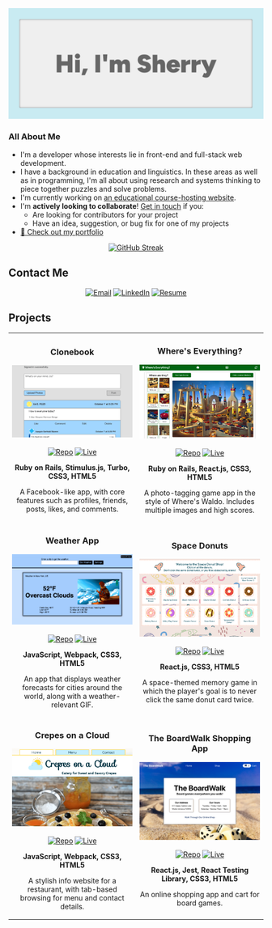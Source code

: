 [![Hi, I'm Sherry](./images/banner.png)](https://xsherryhe.github.io/)

### All About Me

- I'm a developer whose interests lie in front-end and full-stack web development.
- I have a background in education and linguistics. In these areas as well as in programming, I'm all about using research and systems thinking to piece together puzzles and solve problems.
- I'm currently working on [an educational course-hosting website](https://github.com/xsherryhe/matter-of-course).
- I'm **actively looking to collaborate**! [Get in touch](mailto:xsherryhe.dev@gmail.com) if you:
  - Are looking for contributors for your project
  - Have an idea, suggestion, or bug fix for one of my projects
- [📘 Check out my portfolio](https://xsherryhe.github.io/)

<div align="center">
<a href="https://git.io/streak-stats"><img src="https://github-readme-streak-stats.herokuapp.com?user=xsherryhe&theme=rose-pine&background=EFEFEF&stroke=CAEBF2&ring=666666&border=CAEBF2&currStreakNum=FF3B3F&fire=FF3B3F&sideNums=FF3B3F&currStreakLabel=FF3B3F&sideLabels=FF3B3F&dates=666666" alt="GitHub Streak"></a>
</div>

## Contact Me

<div align="center">
  <a href="mailto:xsherryhe.dev@gmail.com"><img src="https://img.shields.io/badge/xsherryhe.dev@gmail.com-FF3B3F?style=for-the-badge&logo=data:image/svg+xml;base64,PHN2ZyB4bWxucz0iaHR0cDovL3d3dy53My5vcmcvMjAwMC9zdmciIHZpZXdCb3g9IjAgMCAyNCAyNCI+PHBhdGggZmlsbD0iI2ZmZmZmZiIgZD0iTTIyIDZDMjIgNC45IDIxLjEgNCAyMCA0SDRDMi45IDQgMiA0LjkgMiA2VjE4QzIgMTkuMSAyLjkgMjAgNCAyMEgyMEMyMS4xIDIwIDIyIDE5LjEgMjIgMThWNk0yMCA2TDEyIDExTDQgNkgyME0yMCAxOEg0VjhMMTIgMTNMMjAgOFYxOFoiIC8+PC9zdmc+Cg==" alt="Email" height="30"></a>
  <a href="https://www.linkedin.com/in/sherry-he-037942a7/"><img src="https://img.shields.io/badge/LinkedIn-FF3B3F?style=for-the-badge&logo=linkedin&logoColor=ffffff" alt="LinkedIn" height="30"></a>
  <a href="files/Sherry-He-Developer-Resume.pdf" download><img src="https://img.shields.io/badge/resume-FF3B3F?style=for-the-badge&logo=data:image/svg+xml;base64,PHN2ZyB4bWxucz0iaHR0cDovL3d3dy53My5vcmcvMjAwMC9zdmciIHZpZXdCb3g9IjAgMCAyNCAyNCI+PHBhdGggZmlsbD0iI2ZmZmZmZiIgZD0iTTE5LDE5SDVWNUgxOU0xOSwzSDVBMiwyIDAgMCwwIDMsNVYxOUEyLDIgMCAwLDAgNSwyMUgxOUEyLDIgMCAwLDAgMjEsMTlWNUMyMSwzLjg5IDIwLjEsMyAxOSwzTTE2LjUsMTYuMjVDMTYuNSwxNC43NSAxMy41LDE0IDEyLDE0QzEwLjUsMTQgNy41LDE0Ljc1IDcuNSwxNi4yNVYxN0gxNi41TTEyLDEyLjI1QTIuMjUsMi4yNSAwIDAsMCAxNC4yNSwxMEEyLjI1LDIuMjUgMCAwLDAgMTIsNy43NUEyLjI1LDIuMjUgMCAwLDAgOS43NSwxMEEyLjI1LDIuMjUgMCAwLDAgMTIsMTIuMjVaIiAvPjwvc3ZnPgo=" alt="Resume" height="30"></a>
</div>

## Projects

<table>
  <tr>
    <td width="50%">
      <h3 align="center">Clonebook</h3>
      <a href="https://sleepy-springs-52383.herokuapp.com/"><img alt="Clonebook preview" src="./images/clonebook.png" width="100%"></a>
      <br>
      <br>
      <div align="center">
        <a href="https://github.com/xsherryhe/facebook-clone"><img alt="Repo" src="https://img.shields.io/badge/Repo-caebf2?style=for-the-badge&logo=github&logoColor=4a4a4a"></a>
        <a href="https://sleepy-springs-52383.herokuapp.com/"><img alt="Live" src="https://img.shields.io/badge/Live-FF3B3F?style=for-the-badge&logo=data:image/svg+xml;base64,PHN2ZyB4bWxucz0iaHR0cDovL3d3dy53My5vcmcvMjAwMC9zdmciIHZpZXdCb3g9IjAgMCAyNCAyNCI+PHBhdGggZmlsbD0id2hpdGUiIGQ9Ik05LjUsM0E2LjUsNi41IDAgMCwxIDE2LDkuNUMxNiwxMS4xMSAxNS40MSwxMi41OSAxNC40NCwxMy43M0wxNC43MSwxNEgxNS41TDIwLjUsMTlMMTksMjAuNUwxNCwxNS41VjE0LjcxTDEzLjczLDE0LjQ0QzEyLjU5LDE1LjQxIDExLjExLDE2IDkuNSwxNkE2LjUsNi41IDAgMCwxIDMsOS41QTYuNSw2LjUgMCAwLDEgOS41LDNNOS41LDVDNyw1IDUsNyA1LDkuNUM1LDEyIDcsMTQgOS41LDE0QzEyLDE0IDE0LDEyIDE0LDkuNUMxNCw3IDEyLDUgOS41LDVaIiAvPjwvc3ZnPgo="></a>
        <p><strong>Ruby on Rails, Stimulus.js, Turbo, CSS3, HTML5</strong></p>
        <p>A Facebook-like app, with core features such as profiles, friends, posts, likes, and comments.</p>
      </div>
    </td>
    <td width="50%">
      <h3 align="center">Where's Everything?</h3>
      <a href="https://xsherryhe.github.io/wheres-waldo/"><img alt="Where's Everything? preview" src="./images/wheres_everything.png" width="100%"></a>
      <br>
      <br>
      <div align="center">
        <a href="https://github.com/xsherryhe/wheres-waldo"><img alt="Repo" src="https://img.shields.io/badge/Repo-caebf2?style=for-the-badge&logo=github&logoColor=4a4a4a"></a>
        <a href="https://xsherryhe.github.io/wheres-waldo/"><img alt="Live" src="https://img.shields.io/badge/Live-FF3B3F?style=for-the-badge&logo=data:image/svg+xml;base64,PHN2ZyB4bWxucz0iaHR0cDovL3d3dy53My5vcmcvMjAwMC9zdmciIHZpZXdCb3g9IjAgMCAyNCAyNCI+PHBhdGggZmlsbD0id2hpdGUiIGQ9Ik05LjUsM0E2LjUsNi41IDAgMCwxIDE2LDkuNUMxNiwxMS4xMSAxNS40MSwxMi41OSAxNC40NCwxMy43M0wxNC43MSwxNEgxNS41TDIwLjUsMTlMMTksMjAuNUwxNCwxNS41VjE0LjcxTDEzLjczLDE0LjQ0QzEyLjU5LDE1LjQxIDExLjExLDE2IDkuNSwxNkE2LjUsNi41IDAgMCwxIDMsOS41QTYuNSw2LjUgMCAwLDEgOS41LDNNOS41LDVDNyw1IDUsNyA1LDkuNUM1LDEyIDcsMTQgOS41LDE0QzEyLDE0IDE0LDEyIDE0LDkuNUMxNCw3IDEyLDUgOS41LDVaIiAvPjwvc3ZnPgo="></a>
        <p><strong>Ruby on Rails, React.js, CSS3, HTML5</strong></p>
        <p>A photo-tagging game app in the style of Where's Waldo. Includes multiple images and high scores.</p>
      </div>
    </td>
  </tr>
  <tr>
    <td width="50%">
      <h3 align="center">Weather App</h3>
      <a href="https://xsherryhe.github.io/weather-app/"><img alt="Weather App preview" src="./images/weather_app.png" width="100%"></a>
      <br>
      <br>
      <div align="center">
        <a href="https://github.com/xsherryhe/weather-app"><img alt="Repo" src="https://img.shields.io/badge/Repo-caebf2?style=for-the-badge&logo=github&logoColor=4a4a4a"></a>
        <a href="https://xsherryhe.github.io/weather-app/"><img alt="Live" src="https://img.shields.io/badge/Live-FF3B3F?style=for-the-badge&logo=data:image/svg+xml;base64,PHN2ZyB4bWxucz0iaHR0cDovL3d3dy53My5vcmcvMjAwMC9zdmciIHZpZXdCb3g9IjAgMCAyNCAyNCI+PHBhdGggZmlsbD0id2hpdGUiIGQ9Ik05LjUsM0E2LjUsNi41IDAgMCwxIDE2LDkuNUMxNiwxMS4xMSAxNS40MSwxMi41OSAxNC40NCwxMy43M0wxNC43MSwxNEgxNS41TDIwLjUsMTlMMTksMjAuNUwxNCwxNS41VjE0LjcxTDEzLjczLDE0LjQ0QzEyLjU5LDE1LjQxIDExLjExLDE2IDkuNSwxNkE2LjUsNi41IDAgMCwxIDMsOS41QTYuNSw2LjUgMCAwLDEgOS41LDNNOS41LDVDNyw1IDUsNyA1LDkuNUM1LDEyIDcsMTQgOS41LDE0QzEyLDE0IDE0LDEyIDE0LDkuNUMxNCw3IDEyLDUgOS41LDVaIiAvPjwvc3ZnPgo="></a>
        <p><strong>JavaScript, Webpack, CSS3, HTML5</strong></p>
        <p>An app that displays weather forecasts for cities around the world, along with a weather-relevant GIF.</p>
      </div>
    </td>
    <td width="50%">
      <h3 align="center">Space Donuts</h3>
      <a href="https://xsherryhe.github.io/memory-card-game/"><img alt="Space Donuts preview" src="./images/space_donuts.png" width="100%"></a>
      <br>
      <br>
      <div align="center">
        <a href="https://github.com/xsherryhe/memory-card-game"><img alt="Repo" src="https://img.shields.io/badge/Repo-caebf2?style=for-the-badge&logo=github&logoColor=4a4a4a"></a>
        <a href="https://xsherryhe.github.io/memory-card-game/"><img alt="Live" src="https://img.shields.io/badge/Live-FF3B3F?style=for-the-badge&logo=data:image/svg+xml;base64,PHN2ZyB4bWxucz0iaHR0cDovL3d3dy53My5vcmcvMjAwMC9zdmciIHZpZXdCb3g9IjAgMCAyNCAyNCI+PHBhdGggZmlsbD0id2hpdGUiIGQ9Ik05LjUsM0E2LjUsNi41IDAgMCwxIDE2LDkuNUMxNiwxMS4xMSAxNS40MSwxMi41OSAxNC40NCwxMy43M0wxNC43MSwxNEgxNS41TDIwLjUsMTlMMTksMjAuNUwxNCwxNS41VjE0LjcxTDEzLjczLDE0LjQ0QzEyLjU5LDE1LjQxIDExLjExLDE2IDkuNSwxNkE2LjUsNi41IDAgMCwxIDMsOS41QTYuNSw2LjUgMCAwLDEgOS41LDNNOS41LDVDNyw1IDUsNyA1LDkuNUM1LDEyIDcsMTQgOS41LDE0QzEyLDE0IDE0LDEyIDE0LDkuNUMxNCw3IDEyLDUgOS41LDVaIiAvPjwvc3ZnPgo="></a>
        <p><strong>React.js, CSS3, HTML5</strong></p>
        <p>A space-themed memory game in which the player's goal is to never click the same donut card twice.</p>
      </div>
    </td>
  </tr>
  <tr>
    <td width="50%">
      <h3 align="center">Crepes on a Cloud</h3>
      <a href="https://xsherryhe.github.io/restaurant-homepage/"><img alt="The BoardWalk preview" src="./images/crepes_on_a_cloud.png" width="100%"></a>
      <br>
      <br>
      <div align="center">
        <a href="https://github.com/xsherryhe/restaurant-homepage"><img alt="Repo" src="https://img.shields.io/badge/Repo-caebf2?style=for-the-badge&logo=github&logoColor=4a4a4a"></a>
        <a href="https://xsherryhe.github.io/restaurant-homepage/"><img alt="Live" src="https://img.shields.io/badge/Live-FF3B3F?style=for-the-badge&logo=data:image/svg+xml;base64,PHN2ZyB4bWxucz0iaHR0cDovL3d3dy53My5vcmcvMjAwMC9zdmciIHZpZXdCb3g9IjAgMCAyNCAyNCI+PHBhdGggZmlsbD0id2hpdGUiIGQ9Ik05LjUsM0E2LjUsNi41IDAgMCwxIDE2LDkuNUMxNiwxMS4xMSAxNS40MSwxMi41OSAxNC40NCwxMy43M0wxNC43MSwxNEgxNS41TDIwLjUsMTlMMTksMjAuNUwxNCwxNS41VjE0LjcxTDEzLjczLDE0LjQ0QzEyLjU5LDE1LjQxIDExLjExLDE2IDkuNSwxNkE2LjUsNi41IDAgMCwxIDMsOS41QTYuNSw2LjUgMCAwLDEgOS41LDNNOS41LDVDNyw1IDUsNyA1LDkuNUM1LDEyIDcsMTQgOS41LDE0QzEyLDE0IDE0LDEyIDE0LDkuNUMxNCw3IDEyLDUgOS41LDVaIiAvPjwvc3ZnPgo="></a>
        <p><strong>JavaScript, Webpack, CSS3, HTML5</strong></p>
        <p>A stylish info website for a restaurant, with tab-based browsing for menu and contact details.</p>
      </div>
    </td>
    <td width="50%">
      <h3 align="center">The BoardWalk Shopping App</h3>
      <a href="https://xsherryhe.github.io/shopping-cart/"><img alt="The BoardWalk preview" src="./images/the_boardwalk_cropped.png" width="100%"></a>
      <br>
      <br>
      <div align="center">
        <a href="https://github.com/xsherryhe/shopping-cart"><img alt="Repo" src="https://img.shields.io/badge/Repo-caebf2?style=for-the-badge&logo=github&logoColor=4a4a4a"></a>
        <a href="https://xsherryhe.github.io/shopping-cart/"><img alt="Live" src="https://img.shields.io/badge/Live-FF3B3F?style=for-the-badge&logo=data:image/svg+xml;base64,PHN2ZyB4bWxucz0iaHR0cDovL3d3dy53My5vcmcvMjAwMC9zdmciIHZpZXdCb3g9IjAgMCAyNCAyNCI+PHBhdGggZmlsbD0id2hpdGUiIGQ9Ik05LjUsM0E2LjUsNi41IDAgMCwxIDE2LDkuNUMxNiwxMS4xMSAxNS40MSwxMi41OSAxNC40NCwxMy43M0wxNC43MSwxNEgxNS41TDIwLjUsMTlMMTksMjAuNUwxNCwxNS41VjE0LjcxTDEzLjczLDE0LjQ0QzEyLjU5LDE1LjQxIDExLjExLDE2IDkuNSwxNkE2LjUsNi41IDAgMCwxIDMsOS41QTYuNSw2LjUgMCAwLDEgOS41LDNNOS41LDVDNyw1IDUsNyA1LDkuNUM1LDEyIDcsMTQgOS41LDE0QzEyLDE0IDE0LDEyIDE0LDkuNUMxNCw3IDEyLDUgOS41LDVaIiAvPjwvc3ZnPgo="></a>
        <p><strong>React.js, Jest, React Testing Library, CSS3, HTML5</strong></p>
        <p>An online shopping app and cart for board games.</p>
      </div>
    </td>
  </tr>
</table>
<!-- blue icons
## Technology Stack
blue icons ?? red and blue alternating??

<!--
**xsherryhe/xsherryhe** is a ✨ _special_ ✨ repository because its `README.md` (this file) appears on your GitHub profile.

Here are some ideas to get you started:

- 🔭 I’m currently working on ...
- 🌱 I’m currently learning ...
- 👯 I’m looking to collaborate on ...
- 🤔 I’m looking for help with ...
- 💬 Ask me about ...
- 📫 How to reach me: ...
- 😄 Pronouns: ...
- ⚡ Fun fact: ...
-->
